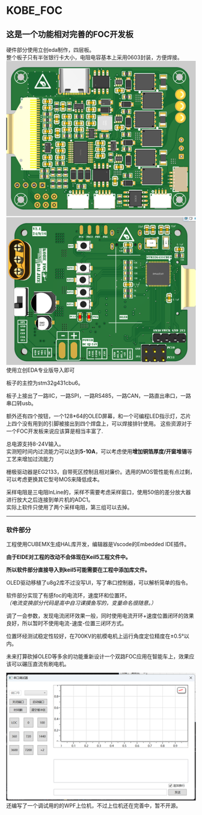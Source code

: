 # KOBE_FOC

## 这是一个功能相对完善的FOC开发板

硬件部分使用立创eda制作，四层板。   
整个板子只有半张银行卡大小，电阻电容基本上采用0603封装，方便焊接。
![背面](./Image/back.png)
![正面](./Image/front.png)
使用立创EDA专业版导入即可

板子的主控为stm32g431cbu6。

板子上接出了一路IIC，一路SPI，一路RS485，一路CAN，一路直出串口，一路串口转usb。

额外还有四个按钮，一个128*64的OLED屏幕，和一个可编程LED指示灯，芯片上四个没有用到的引脚被接出到四个焊盘上，可以焊接排针使用。
这些资源对于一个FOC开发板来说应该算是相当丰富了.

总电源支持8-24V输入。     
实测短时间内过流能力可以达到**5-10A**，可以考虑使用**增加铜箔厚度/开窗堆锡**等工艺来增加过流能力

栅极驱动器是EG2133，自带死区控制且相对廉价。选用的MOS管性能有点过剩，可以考虑更换其它型号MOS来降低成本。

采样电阻是三电阻InLine的，采样不需要考虑采样窗口，使用50倍的差分放大器进行放大之后连接到单片机的ADC1。   
实际上软件只使用了两个采样电阻，第三组可以去掉。

***************************************************************
### 软件部分   

工程使用CUBEMX生成HAL库开发，编辑器是Vscode的Embedded IDE插件。

__由于EIDE对工程的改动不会体现在Keil5工程文件中。__

__所以软件部分直接导入到keil5可能需要在工程中添加库文件。__

OLED驱动移植了u8g2库不过没写UI，写了串口控制器，可以解析简单的指令。

软件部分实现了有感foc的电流环，速度环和位置环。   
*（电流变换部分代码是高中自习课摸鱼写的，变量命名很随意。）*

调了一会参数，发现电流闭环效果一般，同时使用电流开环+速度位置闭环的效果良好，所以暂时不使用电流-速度-位置三闭环方式。

位置环经测试稳定性较好，在700KV的航模电机上运行角度定位精度在±0.5°以内。

未来打算砍掉OLED等多余的功能重新设计一个双路FOC应用在智能车上，效果应该可以碾压直流有刷电机。

![正面](./Image/Upper_UI.png)
还编写了一个调试用的的WPF上位机，不过上位机还在完善中，暂不开源。
